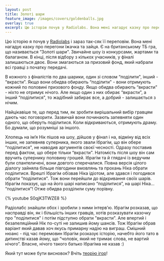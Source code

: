 ```yaml
---
layout: post
title: Золоті шари
feature_image: /images/covers/goldenballs.jpg
overlay: true
excerpt: Цю історію почув у Radiolabs. Вона мені нагадує казку про перегони їжачка та зайця. Є на британському ТБ гра, що називається 'Золоті шари'.
---
```


Цю історію я почув у [Radiolabs](http://www.radiolab.org/story/golden-rule/) і зараз так-сяк її переповім. Вона мені нагадує казку про перегони їжачка та зайця. Є на британському ТБ гра, що називається “Золоті шари". Звичайне шоу із конкурсами, жартами та балаганом. В кінці, після відбору з кількох учасників, у фіналі залишаються двоє. Вони змагаються за призовий фонд, який набрали всі гравці з початку передачі.

В кожного з фіналістів по два шарики, один зі словом “поділити", інший - “вкрасти". Якщо вони обидва обирають “поділити" - вони отримують кожний по половині призового фонду. Якщо обидва обирають “вкрасти" - ніхто не отримує нічого. Але якщо один з них обирає “вкрасти", а інший “поділитися", то жадібний забирає все, а добрий - залишається з нічим.

Найцікавіше те, що перед тим, як зробити вирішальний вибір гравцям дають час поговорити. Зазвичай вони починають запевняти один одного, що оберуть поділитися. Коли відкриваються, отримують драму. Бо думали, що розумніші за іншого.

Хлопець на ім’я Нік пішов на шоу, дійшов у фінал і на, відміну від всіх інших, не запевняв суперника, якого звали Ібрагім, що він обере “поділитися", не наводив аргументів своєї чесності. Одразу поставив перед фактом, що обере тільки “вкрасти". Натомість після шоу він сам вручить супернику половину грошей. Ібрагім та й глядачі із ведучим були спантеличені, вони довгого сперечалися. Повна версія цілого діалогу зайняла більше півгодини вмовлянь та прохань Ніка обрати поділитися. Врешті Ібрагім обізвав Ніка ідіотом, але здався і погодився обрати “поділитися". Тож вони перейшли до відкривання своїх шарів. Ібрагім показує, що на його шарі написано “поділитися”, на шарі Ніка… “поділитися”! Отже обидва розділили суму порівну.

{% youtube S0qjK3TWZE8 %}

Радіолабс знайшли обох і зробили з ними інтерв’ю. Ібрагім розказав, що насправді він, як і більшість інших гравців, хотів розказувати казочку про "поділитися" і потім підступно обрати "вкрасти". Але впертий і безапеляційний Нік по-суті не залишив йому шансів. Тож Ібрагім обрав варіант який давав хоч якусь примарну надію на виграш. Смішний нюанс - під час перемовин Ібрагім розказує історію, начебто його тато в дитинстві казав йому, що “чоловік, який не тримає слова, не вартий нічого”. Власне, нічого такого батько Ібрагіма не казав :)

Який тут може бути висновок? Вчіть [теорію ігор](http://uk.wikipedia.org/wiki/Дилема_в'язня)!
